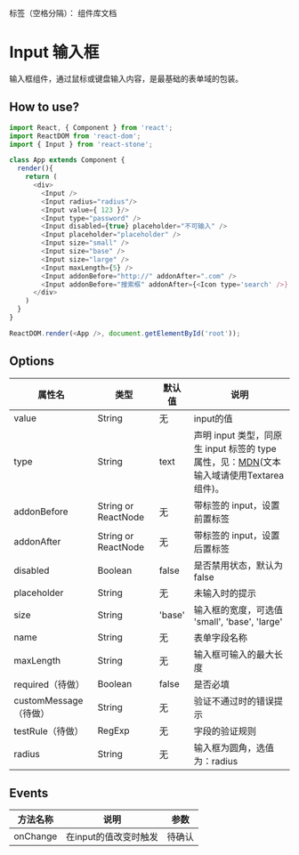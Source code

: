 标签（空格分隔）： 组件库文档

# Input 输入框
输入框组件，通过鼠标或键盘输入内容，是最基础的表单域的包装。


## How to use?
```javascript
import React, { Component } from 'react';
import ReactDOM from 'react-dom';
import { Input } from 'react-stone';

class App extends Component {
  render(){
    return (
      <div>
        <Input />
        <Input radius="radius"/>
        <Input value={ 123 }/>
        <Input type="password" />
        <Input disabled={true} placeholder="不可输入" />
        <Input placeholder="placeholder" />
        <Input size="small" />
        <Input size="base" />
        <Input size="large" />
        <Input maxLength={5} />
        <Input addonBefore="http://" addonAfter=".com" />
        <Input addonBefore="搜索框" addonAfter={<Icon type='search' />} />
      </div>
    )
  }
}

ReactDOM.render(<App />, document.getElementById('root'));

```

## Options

属性名   |    类型   |     默认值     |     说明
----    | ----    | ----    | ----    |
value  | String  | 无 |  input的值
type  | String  | text |  声明 input 类型，同原生 input 标签的 type 属性，见：[MDN](https://developer.mozilla.org/zh-CN/docs/Web/HTML/Element/input#%E5%B1%9E%E6%80%A7)(文本输入域请使用Textarea组件)。
addonBefore | String or ReactNode | 无 | 带标签的 input，设置前置标签
addonAfter | String or ReactNode | 无 | 带标签的 input，设置后置标签
disabled | Boolean | false | 是否禁用状态，默认为 false
placeholder  | String  | 无 |  未输入时的提示
size | String | 'base' | 输入框的宽度，可选值 'small', 'base', 'large'
name | String | 无 | 表单字段名称
maxLength | String | 无 | 输入框可输入的最大长度
required（待做） | Boolean | false | 是否必填
customMessage（待做） | String | 无 | 验证不通过时的错误提示
testRule（待做） | RegExp | 无 | 字段的验证规则
radius | String | 无 | 输入框为圆角，选值为：radius

## Events
方法名称   |    说明    |    参数    |
----    | ----      | ----        |
onChange	 | 在input的值改变时触发 | 待确认
